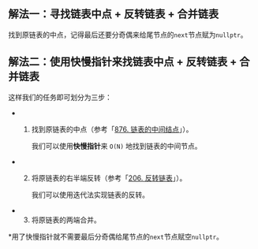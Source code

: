 

## 解法一：寻找链表中点 + 反转链表 + 合并链表

找到原链表的中点，记得最后还要分奇偶来给尾节点的`next`节点赋为`nullptr`。



## 解法二：使用快慢指针来找链表中点 + 反转链表 + 合并链表



这样我们的任务即可划分为三步：

- 1. 找到原链表的中点（参考「[876. 链表的中间结点](https://leetcode-cn.com/problems/middle-of-the-linked-list/)」）。

     我们可以使用**快慢指针**来 `O(N)` 地找到链表的中间节点。

- 2. 将原链表的右半端反转（参考「[206. 反转链表](https://leetcode-cn.com/problems/reverse-linked-list/)」）。

     我们可以使用迭代法实现链表的反转。

- 3. 将原链表的两端合并。



*用了快慢指针就不需要最后分奇偶给尾节点的`next`节点赋空`nullptr`。

